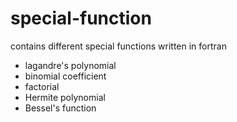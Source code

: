 # special-function
contains different special functions written in fortran
* lagandre's polynomial
* binomial coefficient
* factorial
* Hermite polynomial
* Bessel's function
